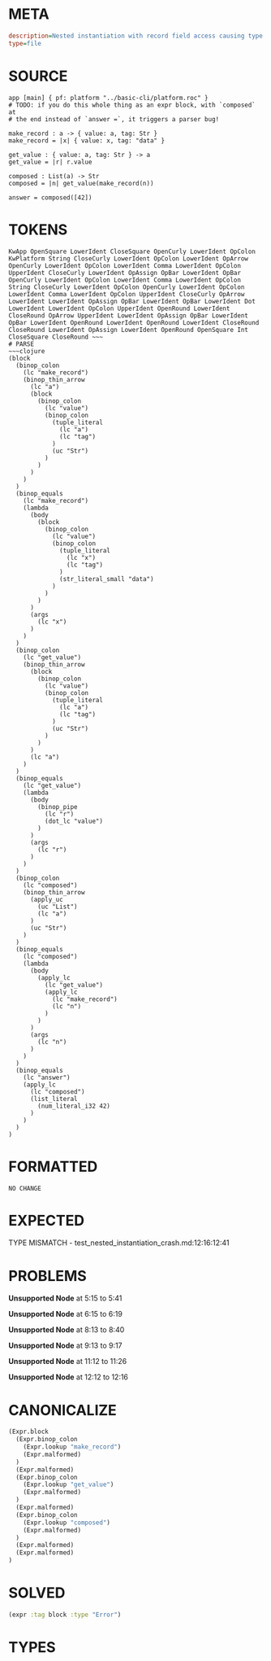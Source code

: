 # META
~~~ini
description=Nested instantiation with record field access causing type mismatch
type=file
~~~
# SOURCE
~~~roc
app [main] { pf: platform "../basic-cli/platform.roc" }
# TODO: if you do this whole thing as an expr block, with `composed` at
# the end instead of `answer =`, it triggers a parser bug!

make_record : a -> { value: a, tag: Str }
make_record = |x| { value: x, tag: "data" }

get_value : { value: a, tag: Str } -> a
get_value = |r| r.value

composed : List(a) -> Str
composed = |n| get_value(make_record(n))

answer = composed([42])
~~~
# TOKENS
~~~text
KwApp OpenSquare LowerIdent CloseSquare OpenCurly LowerIdent OpColon KwPlatform String CloseCurly LowerIdent OpColon LowerIdent OpArrow OpenCurly LowerIdent OpColon LowerIdent Comma LowerIdent OpColon UpperIdent CloseCurly LowerIdent OpAssign OpBar LowerIdent OpBar OpenCurly LowerIdent OpColon LowerIdent Comma LowerIdent OpColon String CloseCurly LowerIdent OpColon OpenCurly LowerIdent OpColon LowerIdent Comma LowerIdent OpColon UpperIdent CloseCurly OpArrow LowerIdent LowerIdent OpAssign OpBar LowerIdent OpBar LowerIdent Dot LowerIdent LowerIdent OpColon UpperIdent OpenRound LowerIdent CloseRound OpArrow UpperIdent LowerIdent OpAssign OpBar LowerIdent OpBar LowerIdent OpenRound LowerIdent OpenRound LowerIdent CloseRound CloseRound LowerIdent OpAssign LowerIdent OpenRound OpenSquare Int CloseSquare CloseRound ~~~
# PARSE
~~~clojure
(block
  (binop_colon
    (lc "make_record")
    (binop_thin_arrow
      (lc "a")
      (block
        (binop_colon
          (lc "value")
          (binop_colon
            (tuple_literal
              (lc "a")
              (lc "tag")
            )
            (uc "Str")
          )
        )
      )
    )
  )
  (binop_equals
    (lc "make_record")
    (lambda
      (body
        (block
          (binop_colon
            (lc "value")
            (binop_colon
              (tuple_literal
                (lc "x")
                (lc "tag")
              )
              (str_literal_small "data")
            )
          )
        )
      )
      (args
        (lc "x")
      )
    )
  )
  (binop_colon
    (lc "get_value")
    (binop_thin_arrow
      (block
        (binop_colon
          (lc "value")
          (binop_colon
            (tuple_literal
              (lc "a")
              (lc "tag")
            )
            (uc "Str")
          )
        )
      )
      (lc "a")
    )
  )
  (binop_equals
    (lc "get_value")
    (lambda
      (body
        (binop_pipe
          (lc "r")
          (dot_lc "value")
        )
      )
      (args
        (lc "r")
      )
    )
  )
  (binop_colon
    (lc "composed")
    (binop_thin_arrow
      (apply_uc
        (uc "List")
        (lc "a")
      )
      (uc "Str")
    )
  )
  (binop_equals
    (lc "composed")
    (lambda
      (body
        (apply_lc
          (lc "get_value")
          (apply_lc
            (lc "make_record")
            (lc "n")
          )
        )
      )
      (args
        (lc "n")
      )
    )
  )
  (binop_equals
    (lc "answer")
    (apply_lc
      (lc "composed")
      (list_literal
        (num_literal_i32 42)
      )
    )
  )
)
~~~
# FORMATTED
~~~roc
NO CHANGE
~~~
# EXPECTED
TYPE MISMATCH - test_nested_instantiation_crash.md:12:16:12:41
# PROBLEMS
**Unsupported Node**
at 5:15 to 5:41

**Unsupported Node**
at 6:15 to 6:19

**Unsupported Node**
at 8:13 to 8:40

**Unsupported Node**
at 9:13 to 9:17

**Unsupported Node**
at 11:12 to 11:26

**Unsupported Node**
at 12:12 to 12:16

# CANONICALIZE
~~~clojure
(Expr.block
  (Expr.binop_colon
    (Expr.lookup "make_record")
    (Expr.malformed)
  )
  (Expr.malformed)
  (Expr.binop_colon
    (Expr.lookup "get_value")
    (Expr.malformed)
  )
  (Expr.malformed)
  (Expr.binop_colon
    (Expr.lookup "composed")
    (Expr.malformed)
  )
  (Expr.malformed)
  (Expr.malformed)
)
~~~
# SOLVED
~~~clojure
(expr :tag block :type "Error")
~~~
# TYPES
~~~roc
~~~
